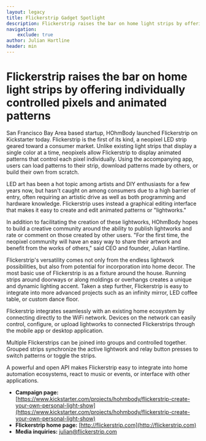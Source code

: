 ```yaml
---
layout: legacy
title: Flickerstrip Gadget Spotlight
description: Flickerstrip raises the bar on home light strips by offering individually controlled pixels and animated patterns
navigation:
    exclude: true
author: Julian Hartline
header: min
---
```



Flickerstrip raises the bar on home light strips by offering individually controlled pixels and animated patterns
=========================================

San Francisco Bay Area based startup, HOhmBody launched Flickerstrip on Kickstarter today. Flickerstrip is the first of its kind, a neopixel LED strip geared toward a consumer market. Unlike existing light strips that display a single color at a time, neopixels allow Flickerstrip to display animated patterns that control each pixel individually. Using the accompanying app, users can load patterns to their strip, download patterns made by others, or build their own from scratch.

LED art has been a hot topic among artists and DIY enthusiasts for a few years now, but hasn't caught on among consumers due to a high barrier of entry, often requiring an artistic drive as well as both programming and hardware knowledge. Flickerstrip uses instead a graphical editing interface that makes it easy to create and edit animated patterns or "lightworks."

In addition to facilitating the creation of these lightworks, HOhmBody hopes to build a creative community around the ability to publish lightworks and rate or comment on those created by other users. "For the first time, the neopixel community will have an easy way to share their artwork and benefit from the works of others," said CEO and founder, Julian Hartline.

Flickerstrip's versatility comes not only from the endless lightwork possibilities, but also from potential for incorporation into home decor. The most basic use of Flickerstrip is as a fixture around the house. Running strips around doorways or along moldings or overhangs creates a unique and dynamic lighting accent. Taken a step further, Flickerstrip is easy to integrate into more advanced projects such as an infinity mirror, LED coffee table, or custom dance floor.

Flickerstrip integrates seamlessly with an existing home ecosystem by connecting directly to the WiFi network. Devices on the network can easily control, configure, or upload lightworks to connected Flickerstrips through the mobile  app or desktop application.

Multiple Flickerstrips can be joined into groups and controlled together. Grouped strips synchronize the active lightwork and relay button presses to switch patterns or toggle the strips.

A powerful and open API makes Flickerstrip easy to integrate into home automation ecosystems, react to music or events, or interface with other applications.

* **Campaign page:** [https://www.kickstarter.com/projects/hohmbody/flickerstrip-create-your-own-personal-light-show](https://www.kickstarter.com/projects/hohmbody/flickerstrip-create-your-own-personal-light-show)
* **Flickerstrip home page:** [http://flickerstrip.com](http://flickerstrip.com)
* **Media inquiries:** julian@flickerstrip.com

